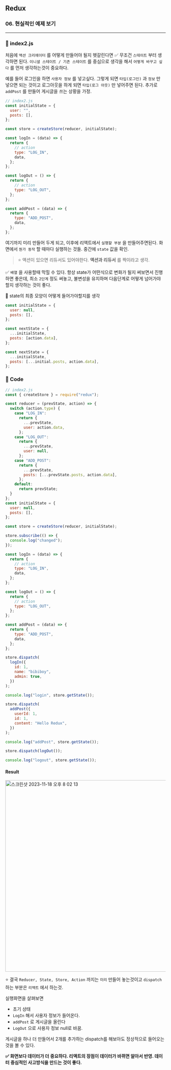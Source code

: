 ## Redux

### 06. 현실적인 예제 보기

---

### 📌 index2.js

처음에 `액션 크리에이터` 를 어떻게 만들어야 될지 헷갈린다면 ✅ 무조건 `스테이트` 부터 생각하면 된다.
`이니셜 스테이트 / 기존 스테이트` 를 중심으로 생각을 해서 `어떻게 바꾸고 싶다` 를 먼저 생각하는것이 중요하다.

예를 들어 로그인을 하면 `사용자 정보` 를 넣고싶다.
그렇게 되면
`타입(로그인)` 과 `정보` 만 넣으면 되는 것이고 로그아웃을 하게 되면 `타입(로그 아웃)` 만 넣어주면 된다. 추가로 `addPost` 를 만들어 게시글을 쓰는 상황을 가정.

```js
// index2.js
const initialState = {
  user: "",
  posts: [],
};

const store = createStore(reducer, initialState);

const logIn = (data) => {
  return {
    // action
    type: "LOG_IN",
    data,
  };
};

const logOut = () => {
  return {
    // action
    type: "LOG_OUT",
  };
};

const addPost = (data) => {
  return {
    type: "ADD_POST",
    data,
  };
};
```

여기까지 미리 만들어 두게 되고, 이후에 리액트에서 `실행할 부분` 을 만들어주면된다.
화면에서 `뭔가 동작` 할 때마다 실행하는 것들.
중간에 `state` 값을 확인.

> ⭐️ 액션이 있으면 리듀서도 있어야한다.
> **액션과 리듀서** 를 짝이라고 생각.

✅ `배열` 을 사용할때 막힐 수 있다.
항상 state가 어떤식으로 변화가 될지 써보면서 진행하면 좋은데, 최소 `2단계` 정도 써놓고, 불변성을 유지하며 다음단계로 어떻게 넘어가야 할지 생각하는 것이 좋다.

📍 state의 최종 모양이 어떻게 들어가야할지를 생각

```js
const initialState = {
  user: null,
  posts: [],
};

const nextState = {
  ...initialState,
  posts: [action.data],
};

const nextState = {
  ...initialState,
  posts: [...initial.posts, action.data],
};
```

### 📌 Code

```js
// index2.js
const { createStore } = require("redux");

const reducer = (prevState, action) => {
  switch (action.type) {
    case "LOG_IN":
      return {
        ...prevState,
        user: action.data,
      };
    case "LOG_OUT":
      return {
        ...prevState,
        user: null,
      };
    case "ADD_POST":
      return {
        ...prevState,
        posts: [...prevState.posts, action.data],
      };
    default:
      return prevState;
  }
};
const initialState = {
  user: null,
  posts: [],
};

const store = createStore(reducer, initialState);

store.subscribe(() => {
  console.log("changed");
});

const logIn = (data) => {
  return {
    // action
    type: "LOG_IN",
    data,
  };
};

const logOut = () => {
  return {
    // action
    type: "LOG_OUT",
  };
};

const addPost = (data) => {
  return {
    type: "ADD_POST",
    data,
  };
};

store.dispatch(
  logIn({
    id: 1,
    name: "bibiboy",
    admin: true,
  })
);

console.log("login", store.getState());

store.dispatch(
  addPost({
    userId: 1,
    id: 1,
    content: "Hello Redux",
  })
);

console.log("addPost", store.getState());

store.dispatch(logOut());

console.log("logout", store.getState());
```

#### Result

<img width="602" alt="스크린샷 2023-11-18 오후 8 02 13" src="https://github.com/chromeheartz/TIL/assets/95161113/323c2f93-4bb2-4995-942a-5a069f08d0f9">

⭐️ 결국 `Reducer, State, Store, Action` 까지는 `미리` 만들어 놓는것이고 `dispatch` 하는 부분은 `리액트` 에서 하는것.

실행화면을 살펴보면

- 초기 상태
- `LogIn` 해서 사용자 정보가 들어온다.
- `addPost` 로 게시글을 올린다
- `LogOut` 으로 사용자 정보 null로 바꿈.

게시글을 하나 더 만들어서 2개를 추가하는 dispatch를 해보아도 정상적으로 들어오는 것을 볼 수 있다.

**✅ 화면보다 데이터가 더 중요하다. 리액트의 장점이 데이터가 바뀌면 알아서 반영. 데이터 중심적인 사고방식을 만드는 것이 좋다.**
